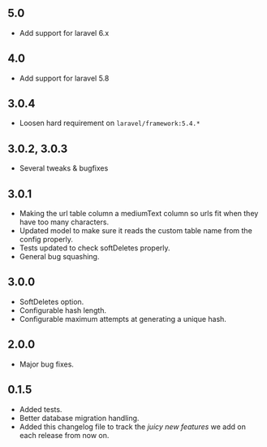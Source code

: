 ## 5.0
- Add support for laravel 6.x

## 4.0
- Add support for laravel 5.8

## 3.0.4
- Loosen hard requirement on `laravel/framework:5.4.*`

## 3.0.2, 3.0.3
- Several tweaks & bugfixes

## 3.0.1
- Making the url table column a mediumText column so urls fit when they have too many characters.
- Updated model to make sure it reads the custom table name from the config properly.
- Tests updated to check softDeletes properly.
- General bug squashing.

## 3.0.0
- SoftDeletes option.
- Configurable hash length.
- Configurable maximum attempts at generating a unique hash.

## 2.0.0
- Major bug fixes.

## 0.1.5
- Added tests.
- Better database migration handling.
- Added this changelog file to track the _juicy new features_ we add on each release from now on.